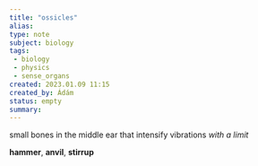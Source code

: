 ```yaml
---
title: "ossicles"
alias: 
type: note
subject: biology
tags:
 - biology
 - physics 
 - sense_organs
created: 2023.01.09 11:15
created_by: Ádám
status: empty
summary: 
---
```

small bones in the middle ear that intensify vibrations *with a limit*

**hammer**, **anvil**, **stirrup**